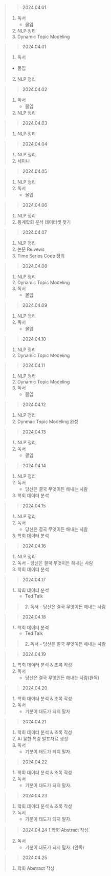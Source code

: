 > > 2024.04.01
> 1. 독서
>    - 몰입
> 2. NLP 정리
> 3. Dynamic Topic Modeling

> > 2024.04.01
> 1. 독서
>   - 몰입
> 2. NLP 정리

> > 2024.04.02
> 1. 독서
>    - 몰입
> 2. NLP 정리

> > 2024.04.03
> 1. NLP 정리

> > 2024.04.04
> 1. NLP 정리
> 2. 세미나

> > 2024.04.05
> 1. NLP 정리
> 2. 독서
>    - 몰입

> > 2024.04.06
> 1. NLP 정리
> 2. 통계학회 분석 데이터셋 찾기

> > 2024.04.07
> 1. NLP 정리
> 2. 논문 Reivews
> 3. Time Series Code 정리

> > 2024.04.08
> 1. NLP 정리
> 2. Dynamic Topic Modeling
> 3. 독서
>    - 몰입

> > 2024.04.09
> 1. NLP 정리
> 2. 독서
>    - 몰입

> > 2024.04.10
> 1. NLP 정리
> 2. Dynamic Topic Modeling

> > 2024.04.11
> 1. NLP 정리
> 2. Dynamic Topic Modeling
> 3. 독서
>    - 몰입

> > 2024.04.12
> 1. NLP 정리
> 2. Dynmac Topic Modeling 완성

> > 2024.04.13
> 1. NLP 정리
> 2. 독서
>    - 몰입

> > 2024.04.14
> 1. NLP 정리
> 2. 독서
>    - 당신은 결국 무엇이든 해내는 사람
> 3. 학회 데이터 분석

> > 2024.04.15
> 1. NLP 정리
> 2. 독서
>    - 당신은 결국 무엇이든 해내는 사람
> 3. 학회 데이터 분석

> > 2024.04.16
> 1. NLP 정리
> 2. 독서
      - 당신은 결국 무엇이든 해내는 사람
> 3. 학회 데이터 분석

> > 2024.04.17
> 1. 학회 데이터 분석
>       - Ted Talk
> > 2. 독서
>       - 당신은 결국 무엇이든 해내는 사람

> > 2024.04.18
> 1. 학회 데이터 분석
>       - Ted Talk
> > 2. 독서
>       - 당신은 결국 무엇이든 해내는 사람

> > 2024.04.19
> 1. 학회 데이터 분석 & 초록 작성
> 2. 독서
>    - 당신은 결국 무엇인든 해내는 사람(완독)

> > 2024.04.20
> 1. 학회 데이터 분석 & 초록 작성
> 2. 독서
>    - 기분이 태도가 되지 말자

> > 2024.04.21
> 1. 학회 데이터 분석 & 초록 작성
> 2. AI 융합 특강 발표자료 생성
> 3. 독서
>    - 기분이 태도가 되지 말자.

> > 2024.04.22
> 1. 학회 데이터 분석 & 초록 작성
> 2. 독서
>    - 기분이 태도가 되지 말자.

> > 2024.04.23
> 1. 학회 데이터 분석 & 초록 작성
> 2. 독서
>    - 기분이 태도가 되지 말자.

> > 2024.04.24
> 1.학회 Abstract 작성
> 2. 독서
>    - 기분이 태도가 되지 말자. (완독)

> > 2024.04.25
> 1. 학회 Abstract 작성
